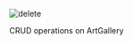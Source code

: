![delete](https://user-images.githubusercontent.com/65773251/127041617-1f997b86-c5b3-4110-b598-039dbb51ccf1.jpeg)

CRUD operations on ArtGallery
